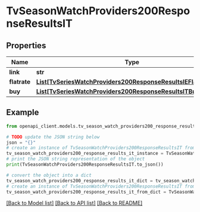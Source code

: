 # TvSeasonWatchProviders200ResponseResultsIT


## Properties

Name | Type | Description | Notes
------------ | ------------- | ------------- | -------------
**link** | **str** |  | [optional] 
**flatrate** | [**List[TvSeriesWatchProviders200ResponseResultsIEFlatrateInner]**](TvSeriesWatchProviders200ResponseResultsIEFlatrateInner.md) |  | [optional] 
**buy** | [**List[TvSeriesWatchProviders200ResponseResultsITBuyInner]**](TvSeriesWatchProviders200ResponseResultsITBuyInner.md) |  | [optional] 

## Example

```python
from openapi_client.models.tv_season_watch_providers200_response_results_it import TvSeasonWatchProviders200ResponseResultsIT

# TODO update the JSON string below
json = "{}"
# create an instance of TvSeasonWatchProviders200ResponseResultsIT from a JSON string
tv_season_watch_providers200_response_results_it_instance = TvSeasonWatchProviders200ResponseResultsIT.from_json(json)
# print the JSON string representation of the object
print(TvSeasonWatchProviders200ResponseResultsIT.to_json())

# convert the object into a dict
tv_season_watch_providers200_response_results_it_dict = tv_season_watch_providers200_response_results_it_instance.to_dict()
# create an instance of TvSeasonWatchProviders200ResponseResultsIT from a dict
tv_season_watch_providers200_response_results_it_from_dict = TvSeasonWatchProviders200ResponseResultsIT.from_dict(tv_season_watch_providers200_response_results_it_dict)
```
[[Back to Model list]](../README.md#documentation-for-models) [[Back to API list]](../README.md#documentation-for-api-endpoints) [[Back to README]](../README.md)


